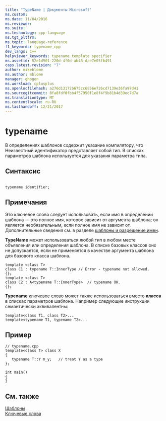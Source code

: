 ```yaml
---
title: "TypeName | Документы Microsoft"
ms.custom: 
ms.date: 11/04/2016
ms.reviewer: 
ms.suite: 
ms.technology: cpp-language
ms.tgt_pltfrm: 
ms.topic: language-reference
f1_keywords: typename_cpp
dev_langs: C++
helpviewer_keywords: typename template specifier
ms.assetid: 52e1d901-220d-4f0d-ab43-dae7e05fb491
caps.latest.revision: "7"
author: mikeblome
ms.author: mblome
manager: ghogen
ms.workload: cplusplus
ms.openlocfilehash: a276d13172b675cc6856e726cd7139e36fa97d41
ms.sourcegitcommit: 8fa8fdf0fbb4f57950f1e8f4f9b81b4d39ec7d7a
ms.translationtype: MT
ms.contentlocale: ru-RU
ms.lasthandoff: 12/21/2017
---
```

# <a name="typename"></a>typename
В определениях шаблонов содержит указание компилятору, что Неизвестный идентификатор представляет собой тип. В списках параметров шаблона используется для указания параметра типа.  
  
## <a name="syntax"></a>Синтаксис  
  
```  
  
typename identifier;  
```  
  
## <a name="remarks"></a>Примечания  
 Это ключевое слово следует использовать, если имя в определении шаблона — это полное имя, которое зависит от аргумента шаблона; он является необязательным, если полное имя не зависит от. Дополнительные сведения см. в разделе [шаблоны и разрешение имен](../cpp/templates-and-name-resolution.md).  
  
 **TypeName** может использоваться любой тип в любом месте объявления или определения шаблона. В списке базовых классов оно не допускается, если не применяется в качестве аргумента шаблона для базового класса шаблона.  
  
```  
template <class T>  
class C1 : typename T::InnerType // Error - typename not allowed.  
{};  
template <class T>  
class C2 : A<typename T::InnerType>  // typename OK.  
{};  
```  
  
 **Typename** ключевое слово может также использоваться вместо **класса** в списках параметров шаблона. Например следующие инструкции семантически эквивалентны:  
  
```  
template<class T1, class T2>...  
template<typename T1, typename T2>...  
```  
  
## <a name="example"></a>Пример  
  
```  
// typename.cpp  
template<class T> class X  
{  
   typename T::Y m_y;   // treat Y as a type  
};  
  
int main()  
{  
}  
```  
  
## <a name="see-also"></a>См. также  
 [Шаблоны](../cpp/templates-cpp.md)   
 [Ключевые слова](../cpp/keywords-cpp.md)